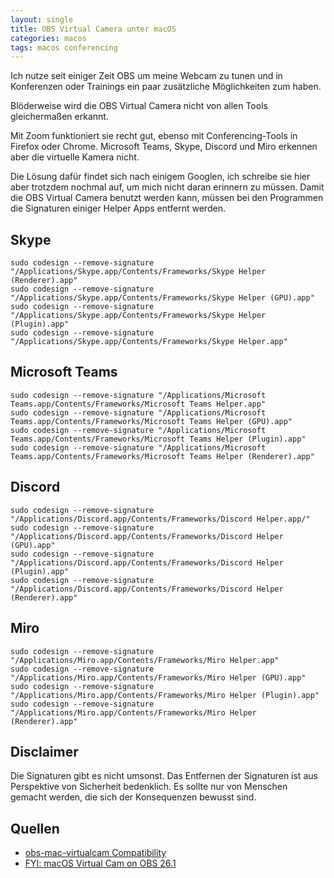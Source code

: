 ```yaml
---
layout: single
title: OBS Virtual Camera unter macOS
categories: macos
tags: macos conferencing
---
```


Ich nutze seit einiger Zeit OBS um meine Webcam zu tunen und in Konferenzen oder Trainings ein paar zusätzliche Möglichkeiten zum haben.

Blöderweise wird die OBS Virtual Camera nicht von allen Tools gleichermaßen erkannt.

Mit Zoom funktioniert sie recht gut, ebenso mit Conferencing-Tools in Firefox oder Chrome.
Microsoft Teams, Skype, Discord und Miro erkennen aber die virtuelle Kamera nicht.

Die Lösung dafür findet sich nach einigem Googlen, ich schreibe sie hier aber trotzdem nochmal auf, um mich nicht daran erinnern zu müssen.
Damit die OBS Virtual Camera benutzt werden kann, müssen bei den  Programmen die Signaturen einiger Helper Apps entfernt werden.

## Skype

```
sudo codesign --remove-signature "/Applications/Skype.app/Contents/Frameworks/Skype Helper (Renderer).app"
sudo codesign --remove-signature "/Applications/Skype.app/Contents/Frameworks/Skype Helper (GPU).app"
sudo codesign --remove-signature "/Applications/Skype.app/Contents/Frameworks/Skype Helper (Plugin).app"
sudo codesign --remove-signature "/Applications/Skype.app/Contents/Frameworks/Skype Helper.app"
```

## Microsoft Teams

```
sudo codesign --remove-signature "/Applications/Microsoft Teams.app/Contents/Frameworks/Microsoft Teams Helper.app"
sudo codesign --remove-signature "/Applications/Microsoft Teams.app/Contents/Frameworks/Microsoft Teams Helper (GPU).app"
sudo codesign --remove-signature "/Applications/Microsoft Teams.app/Contents/Frameworks/Microsoft Teams Helper (Plugin).app"
sudo codesign --remove-signature "/Applications/Microsoft Teams.app/Contents/Frameworks/Microsoft Teams Helper (Renderer).app"
```

## Discord

```
sudo codesign --remove-signature "/Applications/Discord.app/Contents/Frameworks/Discord Helper.app/"
sudo codesign --remove-signature "/Applications/Discord.app/Contents/Frameworks/Discord Helper (GPU).app"
sudo codesign --remove-signature "/Applications/Discord.app/Contents/Frameworks/Discord Helper (Plugin).app"
sudo codesign --remove-signature "/Applications/Discord.app/Contents/Frameworks/Discord Helper (Renderer).app"
```

## Miro

```
sudo codesign --remove-signature "/Applications/Miro.app/Contents/Frameworks/Miro Helper.app"
sudo codesign --remove-signature "/Applications/Miro.app/Contents/Frameworks/Miro Helper (GPU).app"
sudo codesign --remove-signature "/Applications/Miro.app/Contents/Frameworks/Miro Helper (Plugin).app"
sudo codesign --remove-signature "/Applications/Miro.app/Contents/Frameworks/Miro Helper (Renderer).app"
```

## Disclaimer

Die Signaturen gibt es nicht umsonst.
Das Entfernen der Signaturen ist aus Perspektive von Sicherheit bedenklich.
Es sollte nur von Menschen gemacht werden, die sich der Konsequenzen bewusst sind.

## Quellen

* [obs-mac-virtualcam Compatibility](https://github.com/johnboiles/obs-mac-virtualcam/wiki/Compatibility)
* [FYI: macOS Virtual Cam on OBS 26.1](https://obsproject.com/forum/threads/fyi-macos-virtual-cam-on-obs-26-1.135468/page-2)